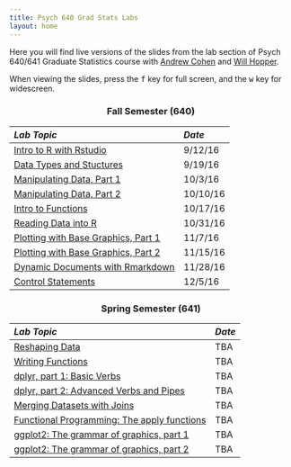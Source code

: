 ```yaml
---
title: Psych 640 Grad Stats Labs
layout: home
---
```

<style>
h3 {
  text-align: center;
}

h2, #main_content {
  color: black
}

table {
  margin-bottom: 8px;
}
</style>

Here you  will find live versions of the slides from the lab section of Psych 640/641 Graduate Statistics course with [Andrew Cohen](http://people.umass.edu/alc/) and [Will Hopper](http://people.umass.edu/whopper/).

When viewing the slides, press the <kbd>f</kbd> key for full screen, and the <kbd>w</kbd> key for widescreen.

### Fall Semester (640)

*Lab Topic* | *Date* 
:----------- | :------ 
[Intro to R with Rstudio](./labs/lab1_IntroToRwithRstudio.html) | 9/12/16
[Data Types and Stuctures](./labs/lab2_DataTypesandStructures.html) | 9/19/16
[Manipulating Data, Part 1](./labs/lab3_ManipulatingData.html) | 10/3/16
[Manipulating Data, Part 2](./labs/lab4_ManipulatingData2.html) | 10/10/16
[Intro to Functions](./labs/lab5_IntroductionToFunctions.html) | 10/17/16
[Reading Data into R](./labs/lab9_FileIO.html) | 10/31/16
[Plotting with Base Graphics, Part 1](./labs/lab7_basegraphics1.html) | 11/7/16
[Plotting with Base Graphics, Part 2](./labs/lab8_basegraphics2.html) | 11/15/16
[Dynamic Documents with Rmarkdown](./labs/lab10_rmarkdown.html) | 11/28/16
[Control Statements](./labs/lab6_control_statements.html) | 12/5/16

### Spring Semester (641)

*Lab Topic* | *Date* 
:----------- | :------ 
[Reshaping Data](./labs/lab11_reshape.html) | TBA
[Writing Functions](./labs/lab12_functions.html)| TBA
[dplyr, part 1: Basic Verbs](./labs/lab13_dplyr1.html) | TBA
[dplyr, part 2: Advanced Verbs and Pipes](./labs/lab14_dplyr2.html) | TBA
[Merging Datasets with Joins](./labs/lab15_joins.html) |  TBA
[Functional Programming: The apply functions](./labs/lab16_apply.html) |TBA
[ggplot2: The grammar of graphics, part 1](./labs/lab17_ggplot.html) | TBA
[ggplot2: The grammar of graphics, part 2](./labs/lab18_ggplot2.html)| TBA

